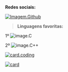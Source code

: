 **Redes sociais:**

[![Imagem.Github](https://img.shields.io/badge/GitHub-100000?style=for-the-badge&logo=github&logoColor=white)](https://github.com/M4ttPizz4)

>**Linguagens favoritas:**
 
 1º
 ![image.C](https://img.shields.io/badge/C-00599C?style=for-the-badge&logo=c&logoColor=white)
 
 2º
 ![image.C++](https://img.shields.io/badge/C%2B%2B-00599C?style=for-the-badge&logo=c%2B%2B&logoColor=white)
 
 [![card.coding](https://github-readme-stats.vercel.app/api/top-langs/?username=M4ttPizz4&hide=html&layout=compact&theme=tokyonight)](https://github.com/M4tt.Pizz4/)
 
 [![card](https://github-readme-stats.vercel.app/api?username=M4ttPizz4&theme=tokyonight&show_icons=true)](https://github.com/M4tt.Pizz4/)
